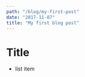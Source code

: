 ```yaml
---
path: "/blog/my-first-post"
date: "2017-11-07"
title: "My first blog post"
---
```


# Title

* list item
